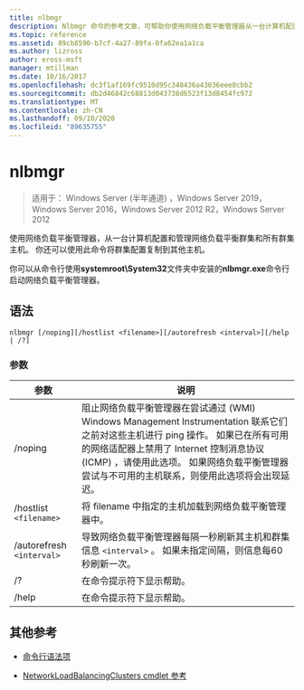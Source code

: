 ```yaml
---
title: nlbmgr
description: Nlbmgr 命令的参考文章，可帮助你使用网络负载平衡管理器从一台计算机配置和管理网络负载平衡群集和所有群集主机。
ms.topic: reference
ms.assetid: 89cb8590-b7cf-4a27-89fa-0fa62ea1a1ca
ms.author: lizross
author: eross-msft
manager: mtillman
ms.date: 10/16/2017
ms.openlocfilehash: dc3f1af169fc9510d95c348436a43036eee8cbb2
ms.sourcegitcommit: db2d46842c68813d043738d6523f13d8454fc972
ms.translationtype: MT
ms.contentlocale: zh-CN
ms.lasthandoff: 09/10/2020
ms.locfileid: "89635755"
---
```

# <a name="nlbmgr"></a>nlbmgr

> 适用于： Windows Server (半年通道) ，Windows Server 2019，Windows Server 2016，Windows Server 2012 R2，Windows Server 2012

使用网络负载平衡管理器，从一台计算机配置和管理网络负载平衡群集和所有群集主机。 你还可以使用此命令将群集配置复制到其他主机。

你可以从命令行使用**systemroot\System32**文件夹中安装的**nlbmgr.exe**命令行启动网络负载平衡管理器。

## <a name="syntax"></a>语法

```
nlbmgr [/noping][/hostlist <filename>][/autorefresh <interval>][/help | /?]
```

### <a name="parameters"></a>参数

| 参数 | 说明 |
| --------- | ----------- |
| /noping | 阻止网络负载平衡管理器在尝试通过 (WMI) Windows Management Instrumentation 联系它们之前对这些主机进行 ping 操作。 如果已在所有可用的网络适配器上禁用了 Internet 控制消息协议 (ICMP) ，请使用此选项。 如果网络负载平衡管理器尝试与不可用的主机联系，则使用此选项将会出现延迟。 |
| /hostlist `<filename>` | 将 filename 中指定的主机加载到网络负载平衡管理器中。 |
| /autorefresh `<interval>` | 导致网络负载平衡管理器每隔一秒刷新其主机和群集信息 `<interval>` 。 如果未指定间隔，则信息每60秒刷新一次。 |
| /? | 在命令提示符下显示帮助。 |
| /help | 在命令提示符下显示帮助。 |

## <a name="additional-references"></a>其他参考

- [命令行语法项](command-line-syntax-key.md)

- [NetworkLoadBalancingClusters cmdlet 参考](/powershell/module/networkloadbalancingclusters)
